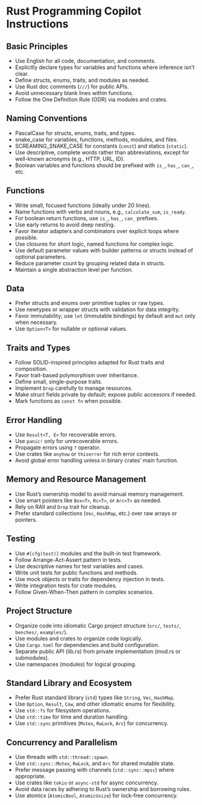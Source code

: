 # Rust Programming Copilot Instructions

## Basic Principles

* Use English for all code, documentation, and comments.
* Explicitly declare types for variables and functions where inference isn’t clear.
* Define structs, enums, traits, and modules as needed.
* Use Rust doc comments (`///`) for public APIs.
* Avoid unnecessary blank lines within functions.
* Follow the One Definition Rule (ODR) via modules and crates.

## Naming Conventions

* PascalCase for structs, enums, traits, and types.
* snake\_case for variables, functions, methods, modules, and files.
* SCREAMING\_SNAKE\_CASE for constants (`const`) and statics (`static`).
* Use descriptive, complete words rather than abbreviations, except for well-known acronyms (e.g., HTTP, URL, ID).
* Boolean variables and functions should be prefixed with `is_`, `has_`, `can_`, etc.

## Functions

* Write small, focused functions (ideally under 20 lines).
* Name functions with verbs and nouns, e.g., `calculate_sum`, `is_ready`.
* For boolean return functions, use `is_`, `has_`, `can_` prefixes.
* Use early returns to avoid deep nesting.
* Favor iterator adapters and combinators over explicit loops where possible.
* Use closures for short logic, named functions for complex logic.
* Use default parameter values with builder patterns or structs instead of optional parameters.
* Reduce parameter count by grouping related data in structs.
* Maintain a single abstraction level per function.

## Data

* Prefer structs and enums over primitive tuples or raw types.
* Use newtypes or wrapper structs with validation for data integrity.
* Favor immutability; use `let` (immutable bindings) by default and `mut` only when necessary.
* Use `Option<T>` for nullable or optional values.

## Traits and Types

* Follow SOLID-inspired principles adapted for Rust traits and composition.
* Favor trait-based polymorphism over inheritance.
* Define small, single-purpose traits.
* Implement `Drop` carefully to manage resources.
* Make struct fields private by default; expose public accessors if needed.
* Mark functions as `const fn` when possible.

## Error Handling

* Use `Result<T, E>` for recoverable errors.
* Use `panic!` only for unrecoverable errors.
* Propagate errors using `?` operator.
* Use crates like `anyhow` or `thiserror` for rich error contexts.
* Avoid global error handling unless in binary crates’ main function.

## Memory and Resource Management

* Use Rust’s ownership model to avoid manual memory management.
* Use smart pointers like `Box<T>`, `Rc<T>`, or `Arc<T>` as needed.
* Rely on RAII and `Drop` trait for cleanup.
* Prefer standard collections (`Vec`, `HashMap`, etc.) over raw arrays or pointers.

## Testing

* Use `#[cfg(test)]` modules and the built-in test framework.
* Follow Arrange-Act-Assert pattern in tests.
* Use descriptive names for test variables and cases.
* Write unit tests for public functions and methods.
* Use mock objects or traits for dependency injection in tests.
* Write integration tests for crate modules.
* Follow Given-When-Then pattern in complex scenarios.

## Project Structure

* Organize code into idiomatic Cargo project structure (`src/`, `tests/`, `benches/`, `examples/`).
* Use modules and crates to organize code logically.
* Use `Cargo.toml` for dependencies and build configuration.
* Separate public API (lib.rs) from private implementation (mod.rs or submodules).
* Use namespaces (modules) for logical grouping.

## Standard Library and Ecosystem

* Prefer Rust standard library (`std`) types like `String`, `Vec`, `HashMap`.
* Use `Option`, `Result`, `Cow`, and other idiomatic enums for flexibility.
* Use `std::fs` for filesystem operations.
* Use `std::time` for time and duration handling.
* Use `std::sync` primitives (`Mutex`, `RwLock`, `Arc`) for concurrency.

## Concurrency and Parallelism

* Use threads with `std::thread::spawn`.
* Use `std::sync::Mutex`, `RwLock`, and `Arc` for shared mutable state.
* Prefer message passing with channels (`std::sync::mpsc`) where appropriate.
* Use crates like `tokio` or `async-std` for async concurrency.
* Avoid data races by adhering to Rust’s ownership and borrowing rules.
* Use atomics (`AtomicBool`, `AtomicUsize`) for lock-free concurrency.